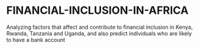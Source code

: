 # FINANCIAL-INCLUSION-IN-AFRICA
Analyzing factors that affect and contribute to financial inclusion in Kenya, Rwanda, Tanzania and Uganda, and also predict individuals who are likely to have a bank account
